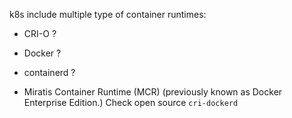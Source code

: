 k8s include multiple type of container runtimes:

-   CRI-O
    ?
-   Docker
    ?

-   containerd
    ?

-   Miratis Container Runtime (MCR) (previously known as Docker Enterprise Edition.)
    Check open source `cri-dockerd`

